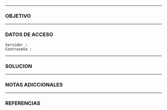----
### OBJETIVO 

---
### DATOS DE ACCESO
	Servidor : 
	Contraseña : 

---
### SOLUCION

---
### NOTAS ADICCIONALES

---
### REFERENCIAS

